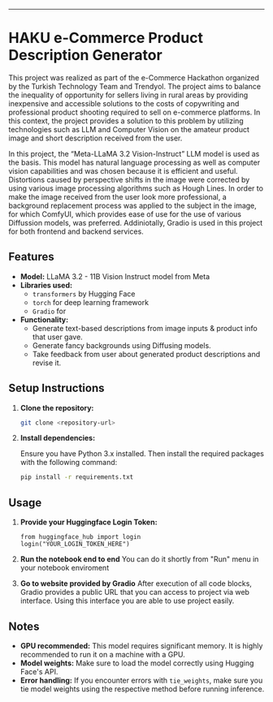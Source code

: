 ---

# HAKU e-Commerce Product Description Generator

This project was realized as part of the e-Commerce Hackathon organized by the Turkish Technology Team and Trendyol. The project aims to balance the inequality of opportunity for sellers living in rural areas by providing inexpensive and accessible solutions to the costs of copywriting and professional product shooting required to sell on e-commerce platforms. In this context, the project provides a solution to this problem by utilizing technologies such as LLM and Computer Vision on the amateur product image and short description received from the user.

In this project, the “Meta-LLaMA 3.2 Vision-Instruct” LLM model is used as the basis. This model has natural language processing as well as computer vision capabilities and was chosen because it is efficient and useful. Distortions caused by perspective shifts in the image were corrected by using various image processing algorithms such as Hough Lines. In order to make the image received from the user look more professional, a background replacement process was applied to the subject in the image, for which ComfyUI, which provides ease of use for the use of various Diffussion models, was preferred. Addiniotally, Gradio is used in this project for both frontend and backend services.


## Features

- **Model:** LLaMA 3.2 - 11B Vision Instruct model from Meta
- **Libraries used:**
  - `transformers` by Hugging Face
  - `torch` for deep learning framework
  - `Gradio` for 
- **Functionality:**
  - Generate text-based descriptions from image inputs & product info that user gave.
  - Generate fancy backgrounds using Diffusing models.
  - Take feedback from user about generated product descriptions and revise it.

## Setup Instructions

1. **Clone the repository:**

   ```bash
   git clone <repository-url>
   ```

2. **Install dependencies:**
   
   Ensure you have Python 3.x installed. Then install the required packages with the following command:

   ```bash
   pip install -r requirements.txt
   ```

## Usage

1. **Provide your Huggingface Login Token:**
   ```
   from huggingface_hub import login
   login("YOUR_LOGIN_TOKEN_HERE")
   ```
2. **Run the notebook end to end**
   You can do it shortly from "Run" menu in your notebook enviroment

3. **Go to website provided by Gradio**
   After execution of all code blocks, Gradio provides a public URL that you can access to project via web interface. Using this interface you are able to use project easily.

## Notes

- **GPU recommended:** This model requires significant memory. It is highly recommended to run it on a machine with a GPU.
- **Model weights:** Make sure to load the model correctly using Hugging Face's API.
- **Error handling:** If you encounter errors with `tie_weights`, make sure you tie model weights using the respective method before running inference.

